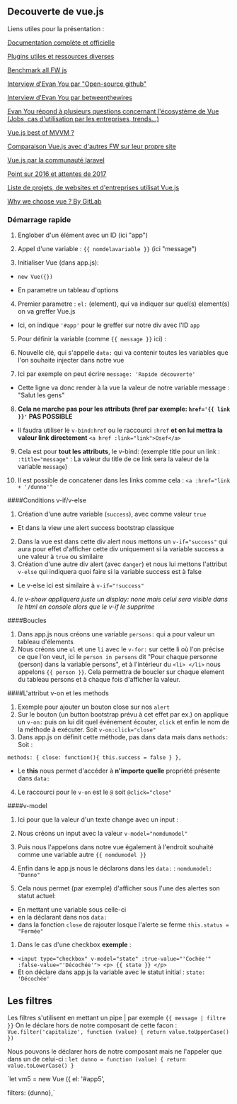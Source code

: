 ## Decouverte de vue.js

Liens utiles pour la présentation :

[Documentation complète et officielle](https://vuejs.org)

[Plugins utiles et ressources diverses](https://github.com/vuejs/awesome-vue#libraries--plugins)

[Benchmark all FW js](http://www.stefankrause.net/js-frameworks-benchmark5/webdriver-ts/table.html)

[Interview d'Evan You par "Open-source github"](https://github.com/open-source/stories/yyx990803)

[Interview d'Evan You par betweenthewires](https://betweenthewires.org/between-the-wires-evan-you-cb56660bc8a4#.b3lapwjug)

[Evan You répond à plusieurs questions concernant l'écosystème de Vue (Jobs, cas d'utilisation par les entreprises, trends...)](https://www.quora.com/How-popular-is-VueJS-in-the-industry)

[Vue.js best of MVVM ?](https://blog.lesieur.name/vuejs-versus-angular-versus-react-versus-les-autres-mvvm/)

[Comparaison Vue.js avec d'autres FW sur leur propre site](https://vuejs.org/v2/guide/comparison.html)

[Vue.js par la communauté laravel](http://laravel.sillo.org/vue-js/)

[Point sur 2016 et attentes de 2017](https://medium.com/the-vue-point/vue-in-2016-8df71d98bfb3#.osqnveujl)

[Liste de projets, de websites et d'entreprises utilisat Vue.js](https://github.com/vuejs/awesome-vue#open-source)

[Why we choose vue ? By GitLab](https://about.gitlab.com/2016/10/20/why-we-chose-vue/)




### Démarrage rapide

1. Englober d'un élément avec un ID (ici "app")

2. Appel d'une variable : `{{ nomdelavariable }}` (ici "message")

3. Initialiser Vue (dans app.js):

  * `new Vue({})`

  * En parametre un tableau d'options

4. Premier parametre : `el:` (element), qui va indiquer sur quel(s) element(s) on va greffer Vue.js

  * Ici, on indique `'#app'` pour le greffer sur notre div avec l'ID `app`

5. Pour définir la variable (comme `{{ message }}` ici) :

6. Nouvelle clé, qui s'appelle `data:` qui va contenir toutes les variables que l'on souhaite injecter dans notre vue

7. Ici par exemple on peut écrire `message: 'Rapide découverte'`  

  * Cette ligne va donc render à la vue la valeur de notre variable message : "Salut les gens"

8. **Cela ne marche pas pour les attributs (href par exemple: `href='{{ link }}'` PAS POSSIBLE**

  * Il faudra utiliser le `v-bind:href` ou le raccourci `:href` **et on lui mettra la valeur link directement** `<a href :link="link">Osef</a>`

9. Cela est pour **tout les attributs**, le v-bind: (exemple title pour un link : `:title="message"` : La valeur du title de ce link sera la valeur de la variable `message`)

10. Il est possible de concatener dans les links comme cela : `<a :href="link + '/dunno'"`

####Conditions v-if/v-else

1. Création d'une autre variable (`success`), avec comme valeur `true`
 * Et dans la view une alert success bootstrap classique
2. Dans la vue est dans cette div alert nous mettons un `v-if="success"` qui aura pour effet d'afficher cette div uniquement si la variable success a une valeur à `true` ou similaire
3. Création d'une autre div alert (avec `danger`) et nous lui mettons l'attribut `v-else` qui indiquera quoi faire si la variable success est à false
 * Le v-else ici est similaire à `v-if="!success"`
4. *le v-show appliquera juste un display: none mais celui sera visible dans le html en console alors que le v-if le supprime*

####Boucles

1. Dans app.js nous créons une variable `persons:` qui a pour valeur un tableau d'élements
2. Nous créons une `ul` et une `li` avec le `v-for:` sur cette li où l'on précise ce que l'on veut, ici le `person in persons` dit "Pour chaque personne (person) dans la variable persons", et à l'intérieur du `<li> </li>` nous appelons `{{ person }}`. Cela permettra de boucler sur chaque element du tableau persons et à chaque fois d'afficher la valeur.

####L'attribut v-on et les methods

1. Exemple pour ajouter un bouton close sur nos `alert`
2. Sur le bouton (un button bootstrap prévu à cet effet par ex.) on applique un `v-on:` puis on lui dit quel événement écouter, `click` et enfin le nom de la méthode à exécuter. Soit `v-on:click="close"`
3. Dans app.js on définit cette méthode, pas dans data mais dans `methods:` Soit :

`methods: {
  close: function(){
    this.success = false
  }
  },`

* Le **this** nous permet d'accéder à **n'importe quelle** propriété présente dans `data:`
4. Le raccourci pour le `v-on` est le `@` soit `@click="close"`

####v-model

1. Ici pour que la valeur d'un texte change avec un input :
2. Nous créons un input avec la valeur `v-model="nomdumodel"`
3. Puis nous l'appelons dans notre vue également à l'endroit souhaité comme une variable autre `{{ nomdumodel }}`
4. Enfin dans le app.js nous le déclarons dans les `data:` : `nomdumodel: "Dunno"`

1. Cela nous permet (par exemple) d'afficher sous l'une des alertes son statut actuel:
 * En mettant une variable sous celle-ci
 * en la déclarant dans nos `data:`
 * dans la fonction `close` de rajouter losque l'alerte se ferme `this.status = "Fermée"`

1. Dans le cas d'une checkbox **exemple** :
 * `<input type="checkbox" v-model="state" :true-value="'Cochée'" :false-value="'Décochée'">
       <p>
         {{ state }}
       </p>`
* Et on déclare dans app.js la variable avec le statut initial : `state: 'Décochée'`


## Les filtres

Les filtres s'utilisent en mettant un pipe | par exemple `{{ message | filtre }}`
On le déclare hors de notre composant de cette facon :
`Vue.filter('capitalize', function (value) {
  return value.toUpperCase()
  })`

Nous pouvons le déclarer hors de notre composant mais ne l'appeler que dans un de celui-ci :
`let dunno = function (value) {
  return value.toLowerCase()
}`

`let vm5 = new Vue ({
  el: '#app5',

  filters: {dunno},`
